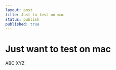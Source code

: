 ```yaml
---
layout: post
title: Just to test on mac
status: publish
published: true
---
```

 
# Just want to test on mac
 
ABC
XYZ
 
